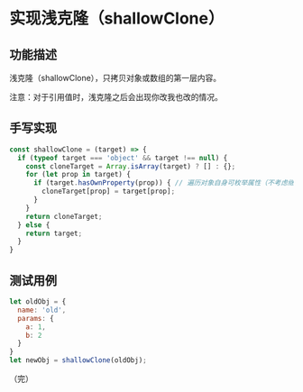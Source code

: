 # 实现浅克隆（shallowClone）

## 功能描述

浅克隆（shallowClone），只拷贝对象或数组的第一层内容。

注意：对于引用值时，浅克隆之后会出现你改我也改的情况。

## 手写实现

```javascript
const shallowClone = (target) => {
  if (typeof target === 'object' && target !== null) {
    const cloneTarget = Array.isArray(target) ? [] : {};
    for (let prop in target) {
      if (target.hasOwnProperty(prop)) { // 遍历对象自身可枚举属性（不考虑继承属性和原型对象）
        cloneTarget[prop] = target[prop];
      }
    }
    return cloneTarget;
  } else {
    return target;
  }
}
```

## 测试用例

```javascript
let oldObj = {
  name: 'old',
  params: {
    a: 1,
    b: 2
  }
}
let newObj = shallowClone(oldObj);
```

（完）
